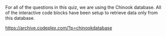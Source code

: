 For all of the questions in this quiz, we are using the Chinook database. All of the interactive code blocks have been setup to retrieve data only from this database.

https://archive.codeplex.com/?p=chinookdatabase
